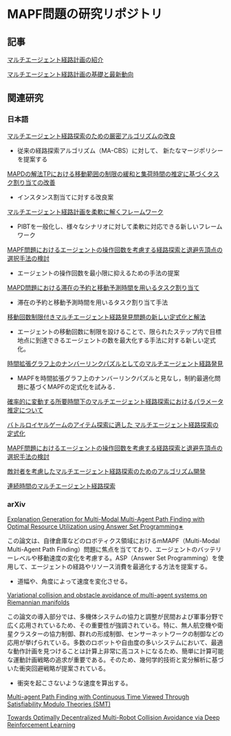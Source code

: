 # MAPF問題の研究リポジトリ

## 記事
[マルチエージェント経路計画の紹介](https://kei18.github.io/note/posts/mapf-tutorial/)

[マルチエージェント経路計画の基礎と最新動向](https://speakerdeck.com/ssii/ssii2023-os3-02)

## 関連研究

### 日本語

[マルチエージェント経路探索のための厳密アルゴリズムの改良](https://www.jstage.jst.go.jp/article/pjsai/JSAI2022/0/JSAI2022_1N1GS503/_pdf/-char/ja)  

- 従来の経路探索アルゴリズム（MA-CBS）に対して、
新たなマージポリシーを提案する

[MAPDの解法TPにおける移動範囲の制限の緩和と集荷時間の推定に基づくタスク割り当ての改善](https://www.jstage.jst.go.jp/article/tjsai/37/3/37_37-3_A-L84/_pdf)

- インスタンス割当てに対する改良案

[マルチエージェント経路計画を柔軟に解くフレームワーク](https://ipsj.ixsq.nii.ac.jp/ej/?action=repository_uri&item_id=214826&file_id=1&file_no=1)

- PIBTを一般化し、様々なシナリオに対して柔軟に対応できる新しいフレームワーク

[MAPF問題におけるエージェントの操作回数を考慮する経路探索と退避先頂点の選択手法の検討](https://www.ieice.org/publications/conferences/summary.php?id=CONF0000129704&expandable=0&ConfCd=2021G&session_num=D-8&lecture_number=D-8-5&year=2021&conf_type=G)

- エージェントの操作回数を最小限に抑えるための手法の提案

[MAPD問題における滞在の予約と移動予測時間を用いるタスク割り当て](https://www.ieice.org/publications/conference-FIT-DVDs/FIT2020/data/pdf/F-033.pdf)

- 滞在の予約と移動予測時間を用いるタスク割り当て手法

[移動回数制限付きマルチエージェント経路発見問題の新しい定式化と解法](https://www.jstage.jst.go.jp/article/pjsai/JSAI2020/0/JSAI2020_2N4OS17a02/_pdf/-char/ja)

- エージェントの移動回数に制限を設けることで、限られたステップ内で目標地点に到達できるエージェントの数を最大化する手法に対する新しい定式化。

[時間拡張グラフ上のナンバーリンクパズルとしてのマルチエージェント経路発見](https://ipsj.ixsq.nii.ac.jp/ej/?action=repository_action_common_download&item_id=188687&item_no=1&attribute_id=1&file_no=1)

- MAPFを時間拡張グラフ上のナンバーリンクパズルと見なし，制約最適化問題に基づくMAPFの定式化を試みる．


[確率的に変動する所要時間下のマルチエージェント経路探索におけるパラメータ推定について](https://www.jstage.jst.go.jp/article/pjsai/JSAI2023/0/JSAI2023_2F4GS504/_article/-char/ja/)

[バトルロイヤルゲームのアイテム探索に適した マルチエージェント経路探索の定式化](https://gamescience.jp/2022/Paper/Shibayama_2022.pdf)

[MAPF問題におけるエージェントの操作回数を考慮する経路探索と退避先頂点の選択手法の検討](https://jglobal.jst.go.jp/detail?JGLOBAL_ID=202102220906834186)

[敵対者を考慮したマルチエージェント経路探索のためのアルゴリズム開発](https://kaken.nii.ac.jp/ja/grant/KAKENHI-PROJECT-17K12744/)

[連続時間のマルチエージェント経路探索](https://www.sciencedirect.com/science/article/pii/S0004370222000029?via%3Dihub)

### arXiv

[Explanation Generation for Multi-Modal Multi-Agent Path Finding with Optimal Resource Utilization using Answer Set Programming∗](https://arxiv.org/abs/2008.03573)

この論文は、自律倉庫などのロボティクス領域におけるmMAPF（Multi-Modal Multi-Agent Path Finding）問題に焦点を当てており、エージェントのバッテリーレベルや移動速度の変化を考慮する。ASP（Answer Set Programming）を使用して、エージェントの経路やリソース消費を最適化する方法を提案する。
- 道幅や、角度によって速度を変化させる。

[Variational collision and obstacle avoidance of multi-agent systems on Riemannian manifolds](https://arxiv.org/abs/1910.04995)

この論文の導入部分では、多機体システムの協力と調整が民間および軍事分野で広く応用されているため、その重要性が強調されている。特に、無人航空機や衛星クラスターの協力制御、群れの形成制御、センサーネットワークの制御などの応用が挙げられている。多数のロボットや自由度の多いシステムにおいて、最適な動作計画を見つけることは計算上非常に高コストになるため、簡単に計算可能な運動計画戦略の追求が重要である。そのため、幾何学的技術と変分解析に基づいた衝突回避戦略が提案されている。
- 衝突を起こさないような速度を算出する。

[Multi-agent Path Finding with Continuous Time Viewed Through Satisfiability Modulo Theories (SMT)](https://arxiv.org/abs/1903.09820)

[Towards Optimally Decentralized Multi-Robot Collision Avoidance via Deep Reinforcement Learning](https://arxiv.org/abs/1709.10082)
